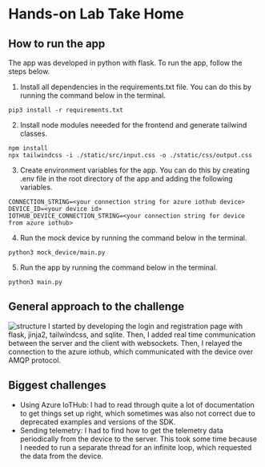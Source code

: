 # Hands-on Lab Take Home

## How to run the app

The app was developed in python with flask. To run the app, follow the steps below.

1. Install all dependencies in the requirements.txt file. You can do this by running the command below in the terminal.

```pip3 install -r requirements.txt```

2. Install node modules neeeded for the frontend and generate tailwind classes.

```cd flaskr
npm install
npx tailwindcss -i ./static/src/input.css -o ./static/css/output.css
```

3. Create environment variables for the app. You can do this by creating .env file in the root directory of the app and adding the following variables.

```
CONNECTION_STRING=<your connection string for azure iothub device>
DEVICE_ID=<your device id>
IOTHUB_DEVICE_CONNECTION_STRING=<your connection string for device from azure iothub>
```

4. Run the mock device by running the command below in the terminal.

```python3 mock_device/main.py```

5. Run the app by running the command below in the terminal.

```python3 main.py```

## General approach to the challenge

![structure](structure.png)
I started by developing the login and registration page with flask, jinja2, tailwindcss, and sqlite. Then, I added real time communication between the server and the client with websockets. Then, I relayed the connection to the azure iothub, which communicated with the device over AMQP protocol.

## Biggest challenges

- Using Azure IoTHub: I had to read through quite a lot of documentation to get things set up right, which sometimes was also not correct due to deprecated examples and versions of the SDK. 
- Sending telemetry: I had to find how to get the telemetry data periodically from the device to the server. This took some time because I needed to run a separate thread for an infinite loop, which requested the data from the device.
  